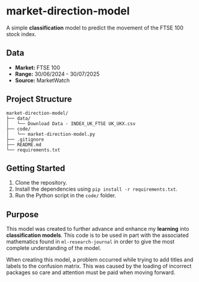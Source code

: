 # market-direction-model

A simple **classification** model to predict the movement of the FTSE 100 stock index.

## Data

* **Market:** FTSE 100
* **Range:** 30/06/2024 - 30/07/2025
* **Source:** MarketWatch

## Project Structure

```
market-direction-model/
├── data/
│   └── Download Data - INDEX_UK_FTSE UK_UKX.csv
├── code/
│   └── market-direction-model.py
├── .gitignore
├── README.md
└── requirements.txt
```

## Getting Started

1. Clone the repository.
2. Install the dependencies using `pip install -r requirements.txt`.
3. Run the Python script in the `code/` folder.

## Purpose

This model was created to further advance and enhance my **learning** into **classification models**. This code is to be used in part with the associated mathematics found in `ml-research-journal` in order to give the most complete understanding of the model.

When creating this model, a problem occurred while trying to add titles and labels to the confusion matrix. This was caused by the loading of incorrect packages so care and attention must be paid when moving forward.